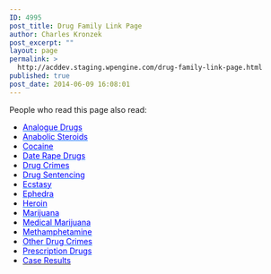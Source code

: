 ```yaml
---
ID: 4995
post_title: Drug Family Link Page
author: Charles Kronzek
post_excerpt: ""
layout: page
permalink: >
  http://acddev.staging.wpengine.com/drug-family-link-page.html
published: true
post_date: 2014-06-09 16:08:01
---
```

People who read this page also read:
<ul style="color: #000000;">
	<li><span style="color: #0000ff;"><a style="color: #0066ff;" href="http://acddev.staging.wpengine.com/analogue-drugs.html"><span style="color: #0000ff;">Analogue Drugs</span></a></span></li>
	<li><span style="color: #0000ff;"><a style="color: #0066ff;" href="http://acddev.staging.wpengine.com/anabolic-steroids.html"><span style="color: #0000ff;">Anabolic Steroids</span></a></span></li>
	<li><span style="color: #0000ff;"><a style="color: #0066ff;" href="http://acddev.staging.wpengine.com/cocaine.html"><span style="color: #0000ff;">Cocaine</span></a></span></li>
	<li><span style="color: #0000ff;"><a style="color: #0066ff;" href="http://acddev.staging.wpengine.com/date-rape-drugs.html"><span style="color: #0000ff;">Date Rape Drugs</span></a></span></li>
	<li><span style="color: #0000ff;"><a style="color: #0066ff;" href="http://acddev.staging.wpengine.com/drug-charges.html"><span style="color: #0000ff;">Drug Crimes</span></a></span></li>
	<li><span style="color: #0000ff;"><a style="color: #0066ff;" href="http://acddev.staging.wpengine.com/drug-crime-sentencing.html"><span style="color: #0000ff;">Drug Sentencing</span></a></span></li>
	<li><span style="color: #0000ff;"><a style="color: #0066ff;" href="http://acddev.staging.wpengine.com/ecstasy.html"><span style="color: #0000ff;">Ecstasy</span></a></span></li>
	<li><span style="color: #0000ff;"><a style="color: #0066ff;" href="http://acddev.staging.wpengine.com/ephedra.html"><span style="color: #0000ff;">Ephedra</span></a></span></li>
	<li><span style="color: #0000ff;"><a style="color: #0066ff;" href="http://acddev.staging.wpengine.com/heroin.html"><span style="color: #0000ff;">Heroin</span></a></span></li>
	<li><span style="color: #0000ff;"><a style="color: #0066ff;" href="http://acddev.staging.wpengine.com/marijuana.html"><span style="color: #0000ff;">Marijuana</span></a></span></li>
	<li><span style="color: #0000ff;"><a style="color: #0066ff;" href="http://acddev.staging.wpengine.com/medical-marijuana.html"><span style="color: #0000ff;">Medical Marijuana</span></a></span></li>
	<li><span style="color: #0000ff;"><a style="color: #0066ff;" href="http://acddev.staging.wpengine.com/methamphetamine.html"><span style="color: #0000ff;">Methamphetamine</span></a></span></li>
	<li><span style="color: #0000ff;"><a style="color: #0066ff;" href="http://acddev.staging.wpengine.com/other-drug-crimes.html"><span style="color: #0000ff;">Other Drug Crimes</span></a></span></li>
	<li><span style="color: #0000ff;"><a style="color: #0066ff;" href="http://acddev.staging.wpengine.com/prescription-drug-abuse.html"><span style="color: #0000ff;">Prescription Drugs</span></a> </span></li>
	<li><span style="color: #0000ff;"><a title="Proven Results" href="http://acddev.staging.wpengine.com/proven-results.html"><span style="color: #0000ff;">Case Results</span></a></span></li>
</ul>